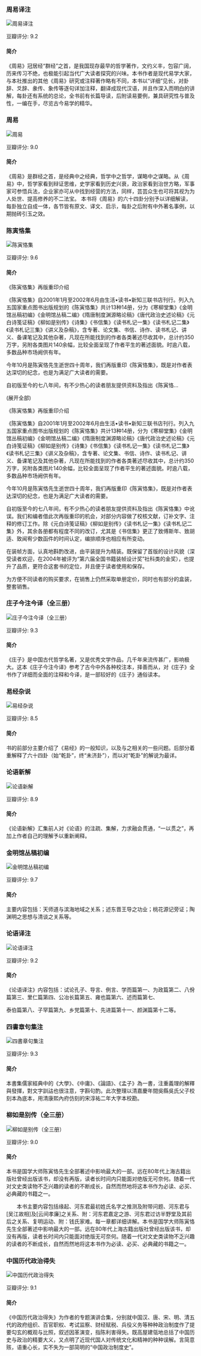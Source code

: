 ### 周易译注

![周易译注](https://img3.doubanio.com/view/subject/l/public/s4366961.jpg)

豆瓣评分: 9.2

#### 简介

《周易》冠居经“群经”之首，是我国现存最早的哲学著作，文约义丰，包容广阔，历来传习不绝，也极能引起当代广大读者探究的兴味。本书作者是现代易学大家，与本社推出的其他《周易》研究或注释著作略有不同，本书以“详细”见长，对卦辞、爻辞、彖传、象传等逐句详加注释，翻译成现代汉语，并且作深入而明白的讲解，每卦还有系统的总论，全书前有长篇导读，后附读易要例，兼具研究性与普及性，一编在手，尽览古今易学的精华。



### 周易

![周易](https://img3.doubanio.com/view/subject/l/public/s27445616.jpg)

豆瓣评分: 9.0

#### 简介

《周易》是群经之首，是经典中之经典，哲学中之哲学，谋略中之谋略。从《周易》中，哲学家看到辩证思维，史学家看到历史兴衰，政治家看到治世方略，军事家可参悟兵法，企业家亦可从中找到经营的方法，同样，芸芸众生也可将其视为为人处世、提高修养的不二法宝。 本书将《周易》的六十四卦分别予以详细解读，每卦独立自成一体，各节皆有原文、译文、启示，每卦之后附有中外著名事例，以期抛砖引玉之效。



### 陈寅恪集

![陈寅恪集](https://img3.doubanio.com/view/subject/l/public/s9443685.jpg)

豆瓣评分: 9.6

#### 简介

《陈寅恪集》再版重印介绍

《陈寅恪集》自2001年1月至2002年6月由生活•读书•新知三联书店刊行。列入九五国家重点图书出版规划的《陈寅恪集》共计13种14册，分为《寒柳堂集》《金明馆丛稿初编》《金明馆丛稿二编》《隋唐制度渊源略论稿》《唐代政治史述论稿》《元白诗笺证稿》《柳如是别传》《诗集》《书信集》《读书札记一集》《读书札记二集》《读书札记三集》《讲义及杂稿》，含专著、论文集、书信、诗作、读书札记、讲义、备课笔记及其他杂著，凡现在所能找到的作者各类著述尽收其中，总计约350万字，另附各类图片140余幅，比较全面呈现了作者平生的著述面貌。时逾八载，多数品种市场阙供有年。

今年10月是陈寅恪先生逝世四十周年，我们再版重印《陈寅恪集》，既是对作者表达深切的纪念，也是为满足广大读者的需要。

自初版至今的七八年间，有不少热心的读者朋友提供资料及指出《陈寅恪...

(展开全部)

《陈寅恪集》再版重印介绍

《陈寅恪集》自2001年1月至2002年6月由生活•读书•新知三联书店刊行。列入九五国家重点图书出版规划的《陈寅恪集》共计13种14册，分为《寒柳堂集》《金明馆丛稿初编》《金明馆丛稿二编》《隋唐制度渊源略论稿》《唐代政治史述论稿》《元白诗笺证稿》《柳如是别传》《诗集》《书信集》《读书札记一集》《读书札记二集》《读书札记三集》《讲义及杂稿》，含专著、论文集、书信、诗作、读书札记、讲义、备课笔记及其他杂著，凡现在所能找到的作者各类著述尽收其中，总计约350万字，另附各类图片140余幅，比较全面呈现了作者平生的著述面貌。时逾八载，多数品种市场阙供有年。

今年10月是陈寅恪先生逝世四十周年，我们再版重印《陈寅恪集》，既是对作者表达深切的纪念，也是为满足广大读者的需要。

自初版至今的七八年间，有不少热心的读者朋友提供资料及指出《陈寅恪集》中讹误。我们和编者借此次再版重印的机会，对部分内容做了校核文献，订补文字、注释的修订工作。除《元白诗笺证稿》《柳如是别传》《读书札记一集》《读书札记二集》外，其余各册都有程度不同的改订，尤其是《书信集》更正了致傅斯年、致胡适、致闻宥少数函件的时间认定，编排顺序也相应有所变动。

在装帧方面，认真地斟酌改进，由平装提升为精装。既保留了首版的设计风貌（深受读者欢迎，在2004年被评为“第六届全国书籍装帧设计奖”社科类的金奖），也提升了品质，更符合这套书的定位，并且便于读者使用和保存。

为方便不同读者的购买要求，在销售上仍然采取单册定价，同时也有部分的盒装，整套销售。



### 庄子今注今译（全三册）

![庄子今注今译（全三册）](https://img3.doubanio.com/view/subject/l/public/s6286352.jpg)

豆瓣评分: 9.3

#### 简介

《庄子》是中国古代哲学名著，又是优秀文学作品，几千年来流传甚广，影响极大。这本《庄子今注今译》参考了古今中外各种校注本，择善而从，对《庄子》全书作了详细而全面的注释和今译，是一部较好的《庄子》通俗读本。



### 易经杂说

![易经杂说](https://img3.doubanio.com/view/subject/l/public/s1302784.jpg)

豆瓣评分: 8.5

#### 简介

书的前部分主要介绍了《易经》的一般知识，以及与之相关的一些问题。后部分着重解释了六十四卦（始“乾卦”，终“未济卦”），而以对“乾卦”的解说为最详。



### 论语新解

![论语新解](https://img3.doubanio.com/view/subject/l/public/s1235344.jpg)

豆瓣评分: 8.9

#### 简介

《论语新解》汇集前人对《论语》的注疏、集解，力求融会贯通，“一以贯之”，再加上作者自己的理解予以重新阐释。



### 金明馆丛稿初编

![金明馆丛稿初编](https://img1.doubanio.com/view/subject/l/public/s1010507.jpg)

豆瓣评分: 9.7

#### 简介

主要内容包括：天师道与滨海地域之关系；述东晋王导之功业；桃花源记旁证；陶渊明之思想与清谈之关系等。



### 论语译注

![论语译注](https://img3.doubanio.com/view/subject/l/public/s4052084.jpg)

豆瓣评分: 9.2

#### 简介

《论语译注》内容包括：试论孔子、导言、例言、学而篇第一、为政篇第二、八佾篇第三、里仁篇第四、公冶长篇第五、雍也篇第六、述而篇第七、

泰伯篇第八、子罕篇第九、乡党篇第十、先进篇第十一、颜渊篇第十二等。



### 四書章句集注

![四書章句集注](https://img3.doubanio.com/view/subject/l/public/s2194972.jpg)

豆瓣评分: 9.3

#### 简介

本書集儒家經典中的《大學》、《中庸》、《論語》、《孟子》為一書，注重義理的解釋與發揮，對文字訓詁也很注意，字斟句酌。此次整理以清嘉慶年間吳縣吳氏父子校刻本為底本，用清康熙內府仿刻的宋淳祐二年大字本校勘。



### 柳如是别传（全三册）

![柳如是别传（全三册）](https://img3.doubanio.com/view/subject/l/public/s2180824.jpg)

豆瓣评分: 9.0

#### 简介

本书是国学大师陈寅恪先生全部著述中影响最大的一部。远在80年代上海古籍出版社曾经出版该书，却没有再版，读者长时间内只能面对绝版无可奈何。随着一代对文史类读物不乏兴趣的读者的不断成长，自然而然地将这本书作为必读、必买、必典藏的书籍之一。

　　本书主要内容包括缘起、河东君最初姓氏名字之推测及附带问题、河东君与[吴江故相]及[云间孝廉]之关系、附：河东君嘉定之游、河东君过访半野堂及其前后之关系、复明运动、附：钱氏家难。每一章都详细讲解。本书是国学大师陈寅恪先生全部著述中影响最大的一部。远在80年代上海古籍出版社曾经出版该书，却没有再版，读者长时间内只能面对绝版无可奈何。随着一代对文史类读物不乏兴趣的读者的不断成长，自然而然地将这本书作为必读、必买、必典藏的书籍之一。



### 中国历代政治得失

![中国历代政治得失](https://img3.doubanio.com/view/subject/l/public/s1319205.jpg)

豆瓣评分: 9.1

#### 简介

《中国历代政治得失》为作者的专题演讲合集，分别就中国汉、唐、宋、明、清五代的政府组织、百官职权、考试监察、财经赋税、兵役义务等种种政治制度作了提要勾玄的概观与比照，叙述因革演变，指陈利害得失。既高屋建瓴地总括了中国历史与政治的精要大义，又点明了近现代国人对传统文化和精神的种种误解。言简意赅，语重心长，实不失为一部简明的“中国政治制度史”。

